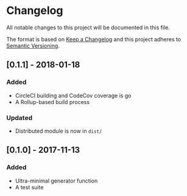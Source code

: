 # Changelog

All notable changes to this project will be documented in this file.

The format is based on [Keep a Changelog](http://keepachangelog.com/en/1.0.0/)
and this project adheres to [Semantic Versioning](http://semver.org/spec/v2.0.0.html).

## [0.1.1] - 2018-01-18

### Added

* CircleCI building and CodeCov coverage is go
* A Rollup-based build process

### Updated

* Distributed module is now in `dist/`

## [0.1.0] - 2017-11-13

### Added

* Ultra-minimal generator function
* A test suite
